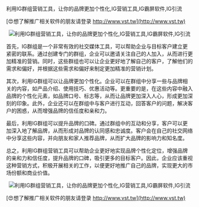 利用IG群组营销工具，让你的品牌更加个性化,IG营销工具,IG霸屏软件,IG引流

[😍想了解推广相关软件的朋友请登录 http://www.vst.tw](http://www.vst.tw)

 <center><img src="https://vst.tw/MP4/tuiguang/png/4.png" alt="利用IG群组营销工具，让你的品牌更加个性化,IG营销工具,IG霸屏软件,IG引流"></center>

首先，IG群组是一个非常有效的社交媒体工具，可以帮助企业与目标客户建立更紧密的联系。通过创建专门的群组，企业可以邀请关注自己的人加入，从而进行更加精准的营销。同时，这些群组也可以让企业更好地了解自己的客户，了解他们的需求和偏好，并根据这些需求和偏好来制定更加精准的营销计划。

其次，利用IG群组可以让品牌更加个性化。企业可以在群组中分享一些与品牌相关的内容，如产品介绍、使用技巧、优惠活动等。更重要的是，在这些内容中融入品牌的个性化元素，如品牌口号、标志等，从而让品牌更加深入人心，形成更加深刻的印象。此外，企业还可以在群组中与客户进行互动，回答客户的问题，解决客户的困惑，从而增强品牌的信任度和亲和力。

最后，利用IG群组可以提升品牌的口碑。通过群组中的互动和分享，客户可以更加深入地了解品牌，从而形成对品牌的认同感和忠诚度。客户会在自己的社交网络中分享这些内容，并向朋友和家人推荐品牌，从而扩大品牌的影响力和知名度。

总之，利用IG群组营销工具可以帮助企业更好地实现品牌个性化定位，增强品牌的亲和力和信任度，提升品牌的口碑，吸引更多的目标客户。因此，企业应该重视这种营销方式，积极开展相关的工作，以便更好地推广自己的品牌，实现更大的市场份额和商业价值。

 <center><img src="https://vst.tw/MP4/tuiguang/png/0.png" alt="利用IG群组营销工具，让你的品牌更加个性化,IG营销工具,IG霸屏软件,IG引流"></center>

[😍想了解推广相关软件的朋友请登录 http://www.vst.tw](http://www.vst.tw)



